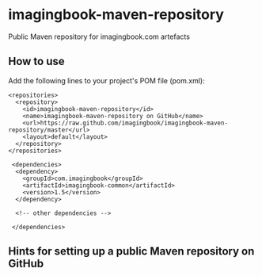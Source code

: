 # imagingbook-maven-repository
Public Maven repository for imagingbook.com artefacts

## How to use

Add the following lines to your project's POM file (pom.xml):

````
<repositories>   
  <repository>      
    <id>imagingbook-maven-repository</id>
    <name>imagingbook-maven-repository on GitHub</name>
    <url>https://raw.github.com/imagingbook/imagingbook-maven-repository/master</url>
    <layout>default</layout>
  </repository>
</repositories>

 <dependencies>
  <dependency>
    <groupId>com.imagingbook</groupId>
    <artifactId>imagingbook-common</artifactId>
    <version>1.5</version>
  </dependency>
  
  <!-- other dependencies -->
  
 </dependencies>
````

## Hints for setting up a public Maven repository on GitHub


